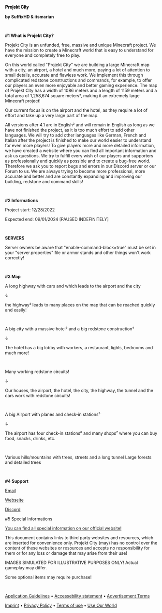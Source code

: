 **𝐏𝐫𝐨𝐣𝐞𝐤𝐭 𝐂𝐢𝐭𝐲**

**by SuffixHD & itsmarian**

&nbsp;
&nbsp;

**#1 What is Projekt City?**

Projekt City is an unfunded, free, massive and unique Minecraft project. We have the mission to create a Minecraft world that is easy to understand for everyone and completely free to play. 

On this world called "Projekt City" we are building a large Minecraft map with a city, an airport, a hotel and much more, paying a lot of attention to small details, accurate and flawless work. We implement this through complicated redstone constructions and commands, for example, to offer our players an even more enjoyable and better gaming experience. 
The map of Projekt City has a width of 1086 meters and a length of 1159 meters and a total area of 1,258,674 square meters*, making it an extremely large Minecraft project!

Our current focus is on the airport and the hotel, as they require a lot of effort and take up a very large part of the map. 

All versions after 4.1 are in English² and will remain in English as long as we have not finished the project, as it is too much effort to add other languages. We will try to add other languages like German, French and Italian after the project is finished to make our world easier to understand for even more players!
To give players more and more detailed information, we have created a website where you can find all important information and ask us questions. We try to fulfill every wish of our players and supporters as professionally and quickly as possible and to create a bug-free world. Therefore we ask you to report bugs and errors in our Discord server or our Forum to us. We are always trying to become more professional, more accurate and better and are constantly expanding and improving our building, redstone and command skills!

&nbsp;

**#2 Informations**

Project start: 12/28/2022

Expected end: 09/01/2024 [PAUSED INDEFINITELY]

&nbsp;

**SERVERS**

Server owners be aware that "enable-command-block=true" must be set in your "server.properties" file or armor stands and other things won't work correctly!

&nbsp;

**#3 Map**

A long highway with cars and which leads to the airport and the city

↓

the highway² leads to many places on the map that can be reached quickly and easily!

&nbsp;

A big city with a massive hotel³ and a big redstone construction⁴

↓

The hotel has a big lobby with workers, a restaurant, lights, bedrooms and much more!

&nbsp;

Many working redstone circuits!

↓

Our houses, the airport, the hotel, the city, the highway, the tunnel and the cars work with redstone circuits!

&nbsp;

A big Airport with planes and check-in stations⁵

↓

The airport has four check-in stations⁶ and many shops⁷ where you can buy food, snacks, drinks, etc.

&nbsp;

Various hills/mountains with trees, streets and a long tunnel
Large forests and detailed trees

&nbsp;

**#4 Support**

[Email](mailto:projektcityofficial@gmail.com)

[Webseite](https://bit.ly/ProjektCity)

[Discord](https://discord.gg/HeRwHB2QQk)

#5 Special Informations

[You can find all special information on our official website!](https://itsmarian.wixsite.com/helpcenter/website-specials)


This document contains links to third party websites and resources, which are inserted for convenience only. Projekt City (may) has no control over the content of these websites or resources and accepts no responsibility for them or for any loss or damage that may arise from their use!


IMAGES SIMULATED FOR ILLUSTRATIVE PURPOSES ONLY! Actual gameplay may differ.


Some optional items may require purchase!

&nbsp;

[Application Guidelines](https://bit.ly/ProjektCityAG?utm_src=projektcity_github_footer&return_url=https%3A%2f%2Fgithub.com%2Fitsmarianmc%2FProjekt-City&footer_line=1&footer_max_lines=2)&nbsp;•&nbsp;[Accessebility statement](https://bit.ly/ProjektCityAccessebilityStatement?utm_src=projektcity_github_footer&return_url=https%3A%2f%2Fgithub.com%2Fitsmarianmc%2FProjekt-City&footer_line=1&footer_max_lines=2)&nbsp;•&nbsp;[Advertisement Terms](https://bit.ly/ProjektCityAdvertisementTerms?utm_src=projektcity_github_footer&return_url=https%3A%2f%2Fgithub.com%2Fitsmarianmc%2FProjekt-City&footer_line=1&footer_max_lines=2)

[Imprint](https://bit.ly/ProjektCityImprint?utm_src=projektcity_github_footer&return_url=https%3A%2f%2Fgithub.com%2Fitsmarianmc%2FProjekt-City&footer_line=2&footer_max_lines=2)&nbsp;•&nbsp;[Privacy Policy](https://bit.ly/ProjektCityPrivacy?utm_src=projektcity_github_footer&return_url=https%3A%2f%2Fgithub.com%2Fitsmarianmc%2FProjekt-City&footer_line=2&footer_max_lines=2)&nbsp;•&nbsp;[Terms of use](https://bit.ly/ProjektCityTerms?utm_src=projektcity_github_footer&return_url=https%3A%2f%2Fgithub.com%2Fitsmarianmc%2FProjekt-City&footer_line=2&footer_max_lines=2)&nbsp;•&nbsp;[Use Our World](https://bit.ly/ProjektCityUseOurWorld?utm_src=projektcity_github_footer&return_url=https%3A%2f%2Fgithub.com%2Fitsmarianmc%2FProjekt-City&footer_line=2&footer_max_lines=2)
